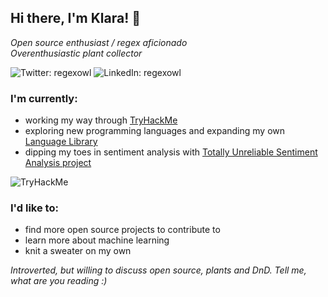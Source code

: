 ## Hi there, I'm Klara! 👋
<p><em>Open source enthusiast / regex aficionado<br>
Overenthusiastic plant collector</em></p>

![Twitter: regexowl](https://img.shields.io/twitter/url?label=Twitter&style=social&url=https://twitter.com/regexowl)
![LinkedIn: regexowl](https://img.shields.io/twitter/url?label=LinkedIn&logo=Linkedin&style=social&url=https://www.linkedin.com/in/klarasimickova/)

### I'm currently:
<ul>
  <li>working my way through <a href="https://www.tryhackme.com/p/regexowl">TryHackMe</a></li>
  <li>exploring new programming languages and expanding my own <a href="https://github.com/regexowl/exploring-languages">Language Library</a></li>
  <li>dipping my toes in sentiment analysis with <a href="https://github.com/regexowl/unreliable-sentiment-analysis">Totally Unreliable Sentiment Analysis project</a></li>
</ul>

<img src="https://tryhackme-badges.s3.amazonaws.com/regexowl.png" alt="TryHackMe">

### I'd like to:
<ul>
  <li>find more open source projects to contribute to</li>
  <li>learn more about machine learning</li>
  <li>knit a sweater on my own</li>
</ul>

<p><em>Introverted, but willing to discuss open source, plants and DnD. Tell me, what are you reading :)</em></p>
